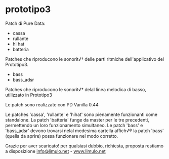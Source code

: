 prototipo3
==========

Patch di Pure Data:
- cassa
- rullante
- hi hat
- batteria

Patches che riproducono le sonorit√† delle parti ritmiche dell'applicativo del Prototipo3.

- bass
- bass_adsr

Patches che riproducono le sonorit√† delal linea melodica di basso, utilizzato in Prototipo3

Le patch sono realizzate con PD Vanilla 0.44

Le patches 'cassa', 'rullante' e 'hihat' sono pienamente funzionanti come standalone. 
La patch 'batteria' funge da master per le tre precedenti, permettendo un loro funzionamento simultaneo.
Le patch 'bass' e 'bass_adsr' devono trovarsi nelal medesima cartella affich√® la patch 'bass' 
(quella da aprire) possa funzionare nel modo corretto.

Grazie per aver scaricato!
per qualsiasi dubbio, richiesta, proposta restiamo a disposizione 
info@limulo.net - www.limulo.net 
